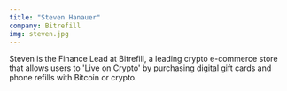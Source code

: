 ```yaml
---
title: "Steven Hanauer"
company: Bitrefill
img: steven.jpg
---
```


Steven is the Finance Lead at Bitrefill, a leading crypto e-commerce store that allows users to 'Live on Crypto' by purchasing digital gift cards and phone refills with Bitcoin or crypto.
